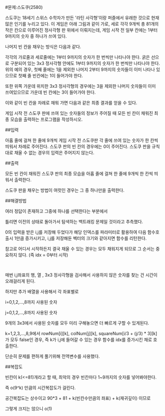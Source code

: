 #문제:스도쿠(2580)

스도쿠는 18세기 스위스 수학자가 만든 '라틴 사각형'이랑 퍼즐에서 유래한 것으로 현재 많은 인기를 누리고 있다. 이 게임은 아래 그림과 같이 가로, 세로 각각 9개씩 총 81개의 작은 칸으로 이루어진 정사각형 판 위에서 이뤄지는데, 게임 시작 전 일부 칸에는 1부터 9까지의 숫자 중 하나가 쓰여 있다.


나머지 빈 칸을 채우는 방식은 다음과 같다.


각각의 가로줄과 세로줄에는 1부터 9까지의 숫자가 한 번씩만 나타나야 한다.
굵은 선으로 구분되어 있는 3x3 정사각형 안에도 1부터 9까지의 숫자가 한 번씩만 나타나야 한다.
위의 예의 경우, 첫째 줄에는 1을 제외한 나머지 2부터 9까지의 숫자들이 이미 나타나 있으므로 첫째 줄 빈칸에는 1이 들어가야 한다.


또한 위쪽 가운데 위치한 3x3 정사각형의 경우에는 3을 제외한 나머지 숫자들이 이미 쓰여있으므로 가운데 빈 칸에는 3이 들어가야 한다.



이와 같이 빈 칸을 차례로 채워 가면 다음과 같은 최종 결과를 얻을 수 있다.



게임 시작 전 스도쿠 판에 쓰여 있는 숫자들의 정보가 주어질 때 모든 빈 칸이 채워진 최종 모습을 출력하는 프로그램을 작성하시오.

##입력

아홉 줄에 걸쳐 한 줄에 9개씩 게임 시작 전 스도쿠판 각 줄에 쓰여 있는 숫자가 한 칸씩 띄워서 차례로 주어진다. 스도쿠 판의 빈 칸의 경우에는 0이 주어진다. 스도쿠 판을 규칙대로 채울 수 없는 경우의 입력은 주어지지 않는다.

##출력

모든 빈 칸이 채워진 스도쿠 판의 최종 모습을 아홉 줄에 걸쳐 한 줄에 9개씩 한 칸씩 띄워서 출력한다.

스도쿠 판을 채우는 방법이 여럿인 경우는 그 중 하나만을 출력한다.

##해결방법

여러 정답이 존재하고 그중에 하나를 선택한다는 부분에서

틀리면 이전의 상태로 돌아가서 탐색하는 백트래킹 문제일 것이라고 추측했다.

0의 입력을 받은 i,j를 저장해 두었다가 해당 인덱스를 파라미터로 활용하여 다음 함수호출시 1만큼 증가시키고, i,j를 저장해둔 벡터의 크기와 같아지면 함수를 리턴한다.

참고로 어디서 시작하든지 결국 채울 수 있는 경우는 모두 채워지게 되므로 그 순서는 중요하지 않다. (즉 idx = 0부터 시작)

<br/>

매번 i,j좌표의 행, 열 , 3x3 정사각형을 검사해서 사용하지 않은 숫자를 찾는 건 시간이 오래걸리게 된다.

하지만 추가 배열을 사용해서 각 좌표별로 

i=0,1,2,...,8까지 사용된 숫자

j=0,1,2,...,8까지 사용된 숫자

9개의  3x3에서 사용된 숫자를 모두 미리 구해놓으면 더 빠르게 구할 수 있게된다.

k=1,2,3,...,8,9에서 rowNum[i][k], colNum[j][k], squareNum[i/3 + (j/3) * 3][k]가 모두 false인 경우, 즉 k가 i,j에 들어갈 수 있는 경우 함수를 idx를 증가시킨 채로 호출한다.

단순히 문제를 편하게 풀기위해 전역변수를 사용했다.

##복잡도

빈칸이 k(<=81)개라고 할 때, 최악의 경우 빈칸마다 1~9까지의 숫자를 넣어봐야한다.

즉 o(9^k) 만큼의 시간복잡도가 걸린다.

공간복잡도는 상수이고 90*3 + 81 + k(빈칸수만큼의 좌표) + k(재귀깊이) 이므로 

그렇게 크지는 않으니 o(1)

